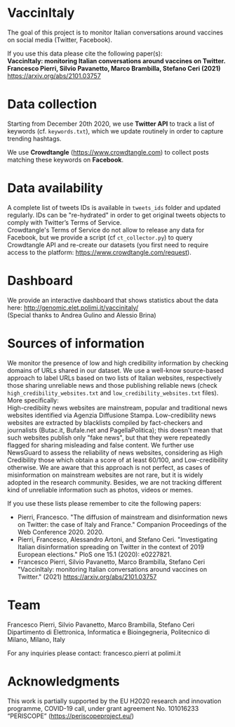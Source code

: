 # VaccinItaly
The goal of this project is to monitor Italian conversations around vaccines on social media (Twitter, Facebook).

If you use this data please cite the following paper(s): <br>
**VaccinItaly: monitoring Italian conversations around vaccines on Twitter. Francesco Pierri, Silvio Pavanetto, Marco Brambilla, Stefano Ceri (2021)** https://arxiv.org/abs/2101.03757 <br>

# Data collection
Starting from December 20th 2020, we use **Twitter API** to track a list of keywords (cf. `keywords.txt`), which we update routinely in order to capture trending hashtags.

We use **Crowdtangle** (https://www.crowdtangle.com) to collect posts matching these keywords on **Facebook**.

# Data availability
A complete list of tweets IDs is available in `tweets_ids` folder and updated regularly. IDs can be "re-hydrated" in order to get original tweets objects to comply with Twitter’s Terms of Service. <br>
Crowdtangle's Terms of Service do not allow to release any data for Facebook, but we provide a script (cf `ct_collector.py`) to query Crowdtangle API and re-create our datasets (you first need to require access to the platform: https://www.crowdtangle.com/request).

# Dashboard
We provide an interactive dashboard that shows statistics about the data here: http://genomic.elet.polimi.it/vaccinitaly/ <br>
(Special thanks to Andrea Gulino and Alessio Brina)

# Sources of information
We monitor the presence of low and high credibility information by checking domains of URLs shared in our dataset. We use a well-know source-based approach to label URLs based on two lists of Italian websites, respectively those sharing unreliable news and those publishing reliable news (check `high_credibility_websites.txt` and `low_credibility_websites.txt` files). <br>
More specifically: <br>
High-credibiity news websites are mainstream, popular and traditional news websites identified via Agenzia Diffusione Stampa. Low-credibility news websites are extracted by blacklists compiled by fact-checkers and journalists (Butac.it, Bufale.net and PagellaPolitica); this doesn't mean that such websites publish only "fake news", but that they were repeatedly flagged for sharing misleading and false content. We further use NewsGuard to assess the reliability of news websites, considering as High Credibility those which obtain a score of at least 60/100, and Low-credibility otherwise. 
We are aware that this approach is not perfect, as cases of misinformation on mainstream websites are not rare, but it is widely adopted in the research community. Besides, we are not tracking different kind of unreliable information such as photos, videos or memes. 

If you use these lists please remember to cite the following papers:<br>
* Pierri, Francesco. "The diffusion of mainstream and disinformation news on Twitter: the case of Italy and France." Companion Proceedings of the Web Conference 2020. 2020. <br>
* Pierri, Francesco, Alessandro Artoni, and Stefano Ceri. "Investigating Italian disinformation spreading on Twitter in the context of 2019 European elections." PloS one 15.1 (2020): e0227821. <br>
* Francesco Pierri, Silvio Pavanetto, Marco Brambilla, Stefano Ceri "VaccinItaly: monitoring Italian conversations around vaccines on Twitter." (2021) https://arxiv.org/abs/2101.03757  <br>


# Team
Francesco Pierri, Silvio Pavanetto, Marco Brambilla, Stefano Ceri <br>
Dipartimento di Elettronica, Informatica e Bioingegneria, Politecnico di Milano, Milano, Italy

For any inquiries please contact: francesco.pierri at polimi.it

# Acknowledgments
This work is partially supported by the EU H2020 research and innovation programme, COVID-19 call, under grant agreement No. 101016233 “PERISCOPE” (https://periscopeproject.eu/)
